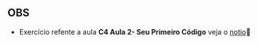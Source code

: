 ## OBS
- Exercício refente a aula **C4 Aula 2- Seu Primeiro Código** veja o [notio](https://interesting-repair-ac1.notion.site/C4-Aula-2-Seu-primeiro-c-digo-HTML-d35058d4631b4118b5e915eb2e372b32):page_facing_up: